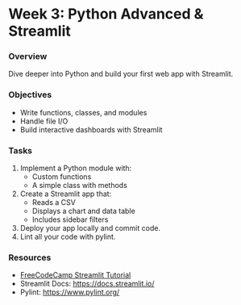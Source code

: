 # Week 3: Python Advanced & Streamlit

### Overview
Dive deeper into Python and build your first web app with Streamlit.

### Objectives
- Write functions, classes, and modules
- Handle file I/O
- Build interactive dashboards with Streamlit

### Tasks
1. Implement a Python module with:
   - Custom functions
   - A simple class with methods
2. Create a Streamlit app that:
   - Reads a CSV
   - Displays a chart and data table
   - Includes sidebar filters
3. Deploy your app locally and commit code.
4. Lint all your code with pylint.

### Resources
- [FreeCodeCamp Streamlit Tutorial](https://www.youtube.com/watch?v=ZZ4B0QUHuNc&list=PLtqF5YXg7GLmCvTswG32NqQypOuYkPRUE)
- Streamlit Docs: https://docs.streamlit.io/
- Pylint: https://www.pylint.org/